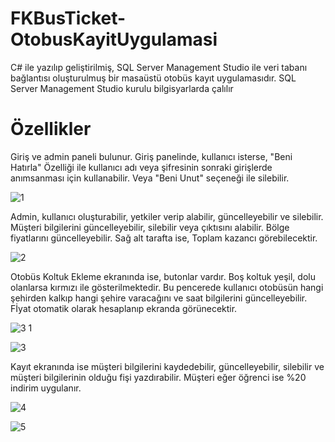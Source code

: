 # FKBusTicket-OtobusKayitUygulamasi
C# ile yazılıp geliştirilmiş, SQL Server Management Studio ile veri tabanı bağlantısı oluşturulmuş bir masaüstü otobüs kayıt uygulamasıdır.
SQL Server Management Studio kurulu bilgisyarlarda çalılır
# Özellikler 
Giriş ve admin paneli bulunur.
Giriş panelinde, kullanıcı isterse, "Beni Hatırla" Özelliği ile kullanıcı adı veya şifresinin sonraki girişlerde anımsanması için kullanabilir. Veya "Beni Unut" seçeneği ile silebilir.


![1](https://github.com/Ferhatk96/FKBusTicket-OtobusKayitUygulamasi/assets/137729751/16c7c37c-db9d-495b-b460-712a5cee7358)


Admin, kullanıcı oluşturabilir, yetkiler verip alabilir, güncelleyebilir ve silebilir. Müşteri bilgilerini güncelleyebilir, silebilir veya çıktısını alabilir. Bölge fiyatlarını güncelleyebilir.
Sağ alt tarafta ise, Toplam kazancı görebilecektir.

![2](https://github.com/Ferhatk96/FKBusTicket-OtobusKayitUygulamasi/assets/137729751/a3f2c89b-3241-46f8-9d1f-9500f6fd2456)


Otobüs Koltuk Ekleme ekranında ise, butonlar vardır. Boş koltuk yeşil, dolu olanlarsa kırmızı ile gösterilmektedir. Bu pencerede kullanıcı otobüsün hangi şehirden kalkıp hangi şehire varacağını ve saat bilgilerini güncelleyebilir.
Fİyat otomatik olarak hesaplanıp ekranda görünecektir.

![3 1](https://github.com/Ferhatk96/FKBusTicket-OtobusKayitUygulamasi/assets/137729751/e8fbe196-4b36-453a-8cb8-cfd587005ea1)

![3](https://github.com/Ferhatk96/FKBusTicket-OtobusKayitUygulamasi/assets/137729751/4a3b66e2-4aea-448e-8b51-dae5018e5c71)



Kayıt ekranında ise müşteri bilgilerini kaydedebilir, güncelleyebilir, silebilir ve müşteri bilgilerinin olduğu fişi yazdırabilir. Müşteri eğer öğrenci ise %20 indirim uygulanır.


![4](https://github.com/Ferhatk96/FKBusTicket-OtobusKayitUygulamasi/assets/137729751/747c99f3-6761-4250-8c57-8bdc4c406521)



![5](https://github.com/Ferhatk96/FKBusTicket-OtobusKayitUygulamasi/assets/137729751/d2bb4678-ccea-4eec-bad9-870b5788b8fe)
